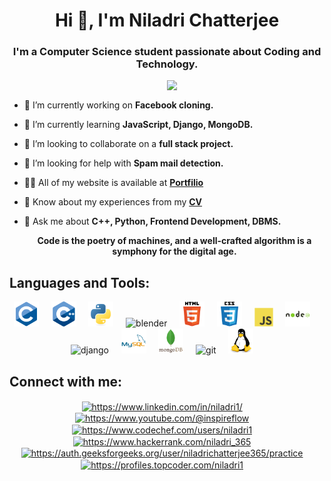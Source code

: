 <h1 align="center">Hi 👋, I'm Niladri Chatterjee</h1>
<h3 align="center">I'm a Computer Science student passionate about Coding and Technology.</h3>

[<img align="right" width="50%" src="https://github-readme-stats.vercel.app/api?username=niladri-1&theme=merko&show_icons=true">](https://metrics.lecoq.io/niladri-1?template=classic) <br>

- 🔭 I’m currently working on **Facebook cloning.**

- 🌱 I’m currently learning **JavaScript, Django, MongoDB.**

- 👯 I’m looking to collaborate on a **full stack project.**

- 🤝 I’m looking for help with **Spam mail detection.**

- 👨‍💻 All of my website is available at **[Portfilio](https://niladri-1.github.io/Portfolio/)**

- 📄 Know about my experiences from my **[CV](https://drive.google.com/file/d/1a_tG1lIRXvB8wzLbOe3JULQesDq-MlMO/view?usp=drive_link)**

- 💬 Ask me about **C++, Python, Frontend Development, DBMS.**



  
   **<p align="center">Code is the poetry of machines, and a well-crafted algorithm is a symphony for the digital age.</p>**

## Languages and Tools:

<p align="center">
    <img src="https://raw.githubusercontent.com/devicons/devicon/master/icons/c/c-original.svg" alt="c" width="40" height="40"/>&nbsp;&nbsp;&nbsp;&nbsp;
    <img src="https://raw.githubusercontent.com/devicons/devicon/master/icons/cplusplus/cplusplus-original.svg" alt="cplusplus" width="40" height="40"/>&nbsp;&nbsp;&nbsp;&nbsp;
    <img src="https://raw.githubusercontent.com/devicons/devicon/master/icons/python/python-original.svg" alt="python" width="40" height="40"/>&nbsp;&nbsp;&nbsp;&nbsp;
    <img src="https://download.blender.org/branding/community/blender_community_badge_white.svg" alt="blender" width="40" height="40"/>&nbsp;&nbsp;&nbsp;&nbsp;
    <img src="https://raw.githubusercontent.com/devicons/devicon/master/icons/html5/html5-original-wordmark.svg" alt="html5" width="40" height="40"/>&nbsp;&nbsp;&nbsp;&nbsp;
    <img src="https://raw.githubusercontent.com/devicons/devicon/master/icons/css3/css3-original-wordmark.svg" alt="css3" width="40" height="40"/>&nbsp;&nbsp;&nbsp;&nbsp;
    <img src="https://raw.githubusercontent.com/devicons/devicon/master/icons/javascript/javascript-original.svg" alt="javascript" width="30" height="30"/>&nbsp;&nbsp;&nbsp;&nbsp;
    <img src="https://raw.githubusercontent.com/devicons/devicon/master/icons/nodejs/nodejs-original-wordmark.svg" alt="nodejs" width="40" height="40"/>&nbsp;&nbsp;&nbsp;&nbsp;
    <img src="https://cdn.worldvectorlogo.com/logos/django.svg" alt="django" width="40" height="40"/>&nbsp;&nbsp;&nbsp;&nbsp;
    <img src="https://raw.githubusercontent.com/devicons/devicon/master/icons/mysql/mysql-original-wordmark.svg" alt="mysql" width="40" height="40"/>&nbsp;&nbsp;&nbsp;&nbsp;
    <img src="https://raw.githubusercontent.com/devicons/devicon/master/icons/mongodb/mongodb-original-wordmark.svg" alt="mongodb" width="40" height="40"/>&nbsp;&nbsp;&nbsp;&nbsp;
    <img src="https://www.vectorlogo.zone/logos/git-scm/git-scm-icon.svg" alt="git" width="40" height="40"/>&nbsp;&nbsp;&nbsp;&nbsp;
    <img src="https://raw.githubusercontent.com/devicons/devicon/master/icons/linux/linux-original.svg" alt="linux" width="40" height="40"/>&nbsp;&nbsp;&nbsp;&nbsp;
</p>

## Connect with me:
<p align="center">
<a href="https://www.linkedin.com/in/niladri1/" target="blank"><img align="center" src="https://raw.githubusercontent.com/rahuldkjain/github-profile-readme-generator/master/src/images/icons/Social/linked-in-alt.svg" alt="https://www.linkedin.com/in/niladri1/" height="30" width="40" /></a>&nbsp;&nbsp;&nbsp;&nbsp;
<a href="https://www.youtube.com/@inspireflow" target="blank"><img align="center" src="https://raw.githubusercontent.com/rahuldkjain/github-profile-readme-generator/master/src/images/icons/Social/youtube.svg" alt="https://www.youtube.com/@inspireflow" height="30" width="40" /></a>&nbsp;&nbsp;&nbsp;&nbsp;
<a href="https://www.codechef.com/users/niladri1" target="blank"><img align="center" src="https://cdn.jsdelivr.net/npm/simple-icons@3.1.0/icons/codechef.svg" alt="https://www.codechef.com/users/niladri1" height="30" width="40" /></a>&nbsp;&nbsp;&nbsp;&nbsp;
<a href="https://www.hackerrank.com/niladri_365" target="blank"><img align="center" src="https://raw.githubusercontent.com/rahuldkjain/github-profile-readme-generator/master/src/images/icons/Social/hackerrank.svg" alt="https://www.hackerrank.com/niladri_365" height="30" width="40" /></a>&nbsp;&nbsp;&nbsp;&nbsp;
<a href="https://auth.geeksforgeeks.org/user/niladrichatterjee365/practice" target="blank"><img align="center" src="https://raw.githubusercontent.com/rahuldkjain/github-profile-readme-generator/master/src/images/icons/Social/geeks-for-geeks.svg" alt="https://auth.geeksforgeeks.org/user/niladrichatterjee365/practice" height="30" width="40" /></a>&nbsp;&nbsp;&nbsp;&nbsp;
<a href="https://profiles.topcoder.com/niladri1" target="blank"><img align="center" src="https://raw.githubusercontent.com/rahuldkjain/github-profile-readme-generator/master/src/images/icons/Social/topcoder.svg" alt="https://profiles.topcoder.com/niladri1" height="30" width="40" /></a>&nbsp;&nbsp;&nbsp;&nbsp;
</p>
